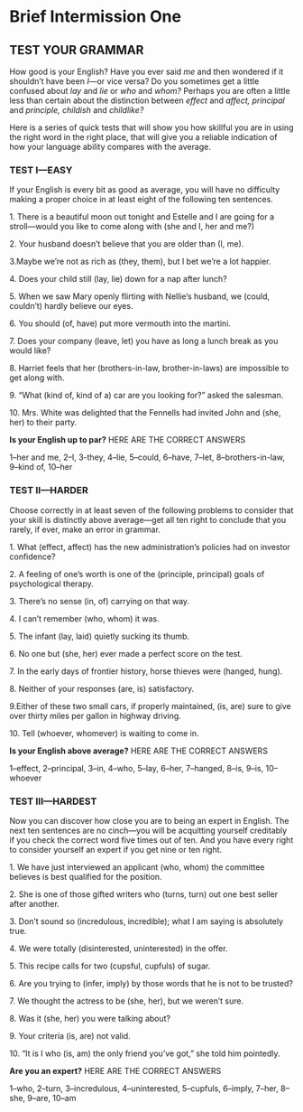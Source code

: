 # Brief Intermission One

## TEST YOUR GRAMMAR

How good is your English? Have you ever said _me_ and then wondered if it shouldn’t have been _I_—or vice versa? Do you sometimes get a little confused about _lay_ and _lie_ or _who_ and _whom?_ Perhaps you are often a little less than certain about the distinction between _effect_ and _affect, principal_ and _principle, childish_ and _childlike?_

Here is a series of quick tests that will show you how skillful you are in using the right word in the right place, that will give you a reliable indication of how your language ability compares with the average.

### TEST I—EASY

If your English is every bit as good as average, you will have no difficulty making a proper choice in at least eight of the following ten sentences.

&#x20; 1\. There is a beautiful moon out tonight and Estelle and I are going for a stroll—would you like to come along with (she and I, her and me?)

&#x20; 2\. Your husband doesn’t believe that you are older than (I, me).

&#x20; 3.Maybe we’re not as rich as (they, them), but I bet we’re a lot happier.

&#x20; 4\. Does your child still (lay, lie) down for a nap after lunch?

&#x20; 5\. When we saw Mary openly flirting with Nellie’s husband, we (could, couldn’t) hardly believe our eyes.

&#x20; 6\. You should (of, have) put more vermouth into the martini.

&#x20; 7\. Does your company (leave, let) you have as long a lunch break as you would like?

&#x20; 8\. Harriet feels that her (brothers-in-law, brother-in-laws) are impossible to get along with.

&#x20; 9\. “What (kind of, kind of a) car are you looking for?” asked the salesman.

10\. Mrs. White was delighted that the Fennells had invited John and (she, her) to their party.

**Is your English up to par?** HERE ARE THE CORRECT ANSWERS

1–her and me, 2–I, 3-they, 4–lie, 5–could, 6–have, 7–let, 8–brothers-in-law, 9–kind of, 10–her

### TEST II—HARDER

Choose correctly in at least seven of the following problems to consider that your skill is distinctly above average—get all ten right to conclude that you rarely, if ever, make an error in grammar.

&#x20; 1\. What (effect, affect) has the new administration’s policies had on investor confidence?

&#x20; 2\. A feeling of one’s worth is one of the (principle, principal) goals of psychological therapy.

&#x20; 3\. There’s no sense (in, of) carrying on that way.

&#x20; 4\. I can’t remember (who, whom) it was.

&#x20; 5\. The infant (lay, laid) quietly sucking its thumb.

&#x20; 6\. No one but (she, her) ever made a perfect score on the test.

&#x20; 7\. In the early days of frontier history, horse thieves were (hanged, hung).

&#x20; 8\. Neither of your responses (are, is) satisfactory.

&#x20; 9.Either of these two small cars, if properly maintained, (is, are) sure to give over thirty miles per gallon in highway driving.

10\. Tell (whoever, whomever) is waiting to come in.

**Is your English above average?** HERE ARE THE CORRECT ANSWERS

1–effect, 2–principal, 3–in, 4–who, 5–lay, 6–her, 7–hanged, 8–is, 9–is, 10–whoever

### TEST III—HARDEST

Now you can discover how close you are to being an expert in English. The next ten sentences are no cinch—you will be acquitting yourself creditably if you check the correct word five times out of ten. And you have every right to consider yourself an expert if you get nine or ten right.

&#x20; 1\. We have just interviewed an applicant (who, whom) the committee believes is best qualified for the position.

&#x20; 2\. She is one of those gifted writers who (turns, turn) out one best seller after another.

&#x20; 3\. Don’t sound so (incredulous, incredible); what I am saying is absolutely true.

&#x20; 4\. We were totally (disinterested, uninterested) in the offer.

&#x20; 5\. This recipe calls for two (cupsful, cupfuls) of sugar.

&#x20; 6\. Are you trying to (infer, imply) by those words that he is not to be trusted?

&#x20; 7\. We thought the actress to be (she, her), but we weren’t sure.

&#x20; 8\. Was it (she, her) you were talking about?

&#x20; 9\. Your criteria (is, are) not valid.

10\. “It is I who (is, am) the only friend you’ve got,” she told him pointedly.

**Are you an expert?** HERE ARE THE CORRECT ANSWERS

1–who, 2–turn, 3–incredulous, 4–uninterested, 5–cupfuls, 6–imply, 7–her, 8–she, 9–are, 10–am
